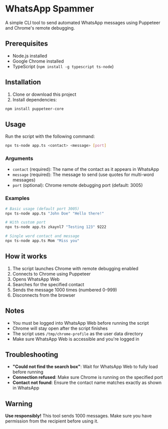 # WhatsApp Spammer

A simple CLI tool to send automated WhatsApp messages using Puppeteer and Chrome's remote debugging.

## Prerequisites

- Node.js installed
- Google Chrome installed
- TypeScript (`npm install -g typescript ts-node`)

## Installation

1. Clone or download this project
2. Install dependencies:

```bash
npm install puppeteer-core
```

## Usage

Run the script with the following command:

```bash
npx ts-node app.ts <contact> <message> [port]
```

### Arguments

- `contact` (required): The name of the contact as it appears in WhatsApp
- `message` (required): The message to send (use quotes for multi-word messages)
- `port` (optional): Chrome remote debugging port (default: 3005)

### Examples

```bash
# Basic usage (default port 3005)
npx ts-node app.ts "John Doe" "Hello there!"

# With custom port
npx ts-node app.ts zkaynl7 "Testing 123" 9222

# Single word contact and message
npx ts-node app.ts Mom "Miss you"
```

## How it works

1. The script launches Chrome with remote debugging enabled
2. Connects to Chrome using Puppeteer
3. Opens WhatsApp Web
4. Searches for the specified contact
5. Sends the message 1000 times (numbered 0-999)
6. Disconnects from the browser

## Notes

- You must be logged into WhatsApp Web before running the script
- Chrome will stay open after the script finishes
- The script uses `/tmp/chrome-profile` as the user data directory
- Make sure WhatsApp Web is accessible and you're logged in

## Troubleshooting

- **"Could not find the search box"**: Wait for WhatsApp Web to fully load before running
- **Connection refused**: Make sure Chrome is running on the specified port
- **Contact not found**: Ensure the contact name matches exactly as shown in WhatsApp

## Warning

**Use responsibly!** This tool sends 1000 messages. Make sure you have permission from the recipient before using it.

